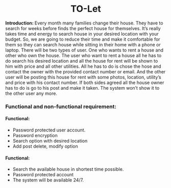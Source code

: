  <h1 style="text-align: center;">TO-Let</h1>
   <p>
        <strong>Introduction: </strong>Every month many families change their house. They have to search for weeks
        before finds the perfect house for themselves. It’s really takes time and energy to search house in your desired
        location with your budget. So, we are going to reduce their time and make it comfortable for them so they can
        search house while sitting in their home with a phone or laptop. There will be two types of user. One who wants
        to rent a house and other who own the house. The user who want to rent a house all he has to do search his
        desired location and all the house for rent will be shown to him with price and all other utilities. All he has
        to do is chose the hose and contact the owner with the provided contact number or email. And the other user will
        be posting this house for rent with some photos, location, utility’s and price with his contact number. If both
        sides agreed all the house owner has to do is go to his post and make it taken. The system won’t show it to the
        other user any more.
    </p>
    <h3>Functional and non-functional requirement:</h3>
    <h4>Functional: </h4>
    <ul>
        <li>Password protected user account.</li>
        <li>Password encryption</li>
        <li>Search option with desired location</li>
        <li>Add post delete, modify option</li>
    </ul>
    <h4>Functional: </h4>
    <ul>
        <li>Search the available house in shortest time possible.</li>
        <li>Password protected account</li>
        <li>The system will be available 24/7.</li>
    </ul>